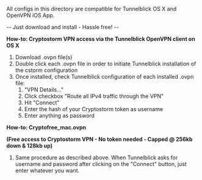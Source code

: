 All configs in this directory are compatible for Tunnelblick OS X and OpenVPN iOS App. 

-- Just download and install - Hassle free! --

<b>How-to: Cryptostorm VPN access via the Tunnelblick OpenVPN client on OS X</b>

1. Download .ovpn file(s)
2. Double click each .ovpn file in order to initiate Tunnelblick installation of the cstorm configuration 
3. Once installed, check Tunnelblick configuration of each installed .ovpn file:
	1. "VPN Details..."
	2. Click checkbox "Route all IPv4 traffic through the VPN"
	3. Hit "Connect"
	4. Enter the hash of your Cryptostorm token as username
	5. Enter anything as password
	
<b>How-to: Cryptofree_mac.ovpn 

(Free access to Cryptostorm VPN - No token needed - Capped @ 256kb down & 128kb up)</b>

1. Same procedure as described above. When Tunnelblick asks for username and password after clicking on the "Connect" button, just enter whatever you want.
